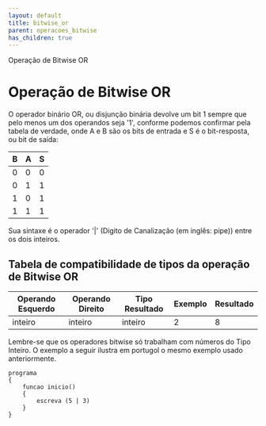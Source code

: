 ```yaml
---
layout: default
title: bitwise_or
parent: operacoes_bitwise
has_children: true
---
```



Operação de Bitwise OR

Operação de Bitwise OR
======================

O operador binário OR, ou disjunção binária devolve um bit 1 sempre que pelo menos um dos operandos seja '1', conforme podemos confirmar pela tabela de verdade, onde A e B são os bits de entrada e S é o bit-resposta, ou bit de saída:

| B | A | S |
| --- | --- | --- |
| 0 | 0 | 0 |
| 0 | 1 | 1 |
| 1 | 0 | 1 |
| 1 | 1 | 1 |

Sua sintaxe é o operador '|' (Digito de Canalização (em inglês: pipe)) entre os dois inteiros.

Tabela de compatibilidade de tipos da operação de Bitwise OR
------------------------------------------------------------

| Operando Esquerdo | Operando Direito | Tipo Resultado | Exemplo | Resultado |
| --- | --- | --- | --- | --- |
| inteiro | inteiro | inteiro | 2 | 8 | 10 |

Lembre-se que os operadores bitwise só trabalham com números do Tipo Inteiro. O exemplo a seguir ilustra em portugol o mesmo exemplo usado anteriormente.

```
programa
{
    funcao inicio()
    {	
		escreva (5 | 3)
    }
}

```

